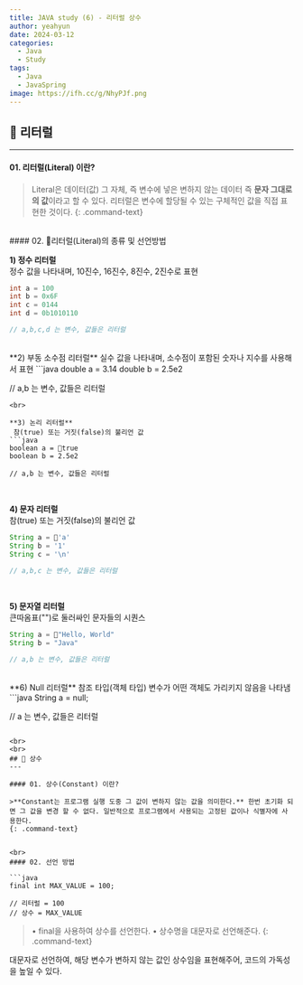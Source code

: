 ```yaml
---
title: JAVA study (6) - 리터럴 상수
author: yeahyun
date: 2024-03-12
categories:
  - Java
  - Study
tags:
  - Java
  - JavaSpring
image: https://ifh.cc/g/NhyPJf.png
---
```

## 🔎 리터럴
---
#### 01. 리터럴(Literal) 이란?

>Literal은 데이터(값) 그 자체, 즉 변수에 넣은 변하지 않는 데이터 즉 **문자 그대로의 값**이라고 할 수 있다. 리터럴은 변수에 할당될 수 있는 구체적인 값을 직접 표현한 것이다.
{: .command-text}


<BR>
#### 02. 리터럴(Literal)의 종류 및 선언방법

**1) 정수 리터럴**   
정수 값을 나타내며, 10진수, 16진수, 8진수, 2진수로 표현
```java
int a = 100
int b = 0x6F
int c = 0144
int d = 0b1010110

// a,b,c,d 는 변수, 값들은 리터럴
```
<br>
**2) 부동 소수점 리터럴**   
 실수 값을 나타내며, 소수점이 포함된 숫자나 지수를 사용해서 표현
```java
double a = 3.14
double b = 2.5e2

// a,b 는 변수, 값들은 리터럴
```
<br>

**3) 논리 리터럴**   
 참(true) 또는 거짓(false)의 불리언 값
```java
boolean a = true
boolean b = 2.5e2

// a,b 는 변수, 값들은 리터럴
```
<br>

**4) 문자 리터럴**   
 참(true) 또는 거짓(false)의 불리언 값
```java
String a = 'a'
String b = '1'
String c = '\n'

// a,b,c 는 변수, 값들은 리터럴
```
<br>

**5) 문자열 리터럴**   
 큰따옴표("")로 둘러싸인 문자들의 시퀀스
```java
String a = "Hello, World"
String b = "Java"

// a,b 는 변수, 값들은 리터럴
```

<br>
**6) Null 리터럴**   
 참조 타입(객체 타입) 변수가 어떤 객체도 가리키지 않음을 나타냄
```java
String a = null;

// a 는 변수, 값들은 리터럴
```

<br>
<br>
## 🔎 상수
---

#### 01. 상수(Constant) 이란?

>**Constant는 프로그램 실행 도중 그 값이 변하지 않는 값을 의미한다.** 한번 초기화 되면 그 값을 변경 할 수 없다. 일반적으로 프로그램에서 사용되는 고정된 값이나 식별자에 사용한다.
{: .command-text}


<br>
#### 02. 선언 방법

```java
final int MAX_VALUE = 100;

// 리터럴 = 100
// 상수 = MAX_VALUE
```

>• final을 사용하여 상수를 선언한다.
>• 상수명을 대문자로 선언해준다.
{: .command-text}

대문자로 선언하여, 해당 변수가 변하지 않는 값인 상수임을 표현해주어, 코드의 가독성을 높일 수 있다.
